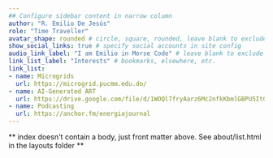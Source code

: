 ```yaml
---
## Configure sidebar content in narrow column
author: "R. Emilio De Jesús"
role: "Time Traveller"
avatar_shape: rounded # circle, square, rounded, leave blank to exclude
show_social_links: true # specify social accounts in site config
audio_link_label: "I am Emilio in Morse Code" # leave blank to exclude
link_list_label: "Interests" # bookmarks, elsewhere, etc.
link_list:
- name: Microgrids 
  url: https://microgrid.pucmm.edu.do/
- name: AI-Generated ART
  url: https://drive.google.com/file/d/1WOQl7fryAarz6Mc2nfkKbmlGBPU5ItG5/view?usp=sharing
- name: Podcasting
  url: https://anchor.fm/energiajournal
---
```


** index doesn't contain a body, just front matter above.
See about/list.html in the layouts folder **